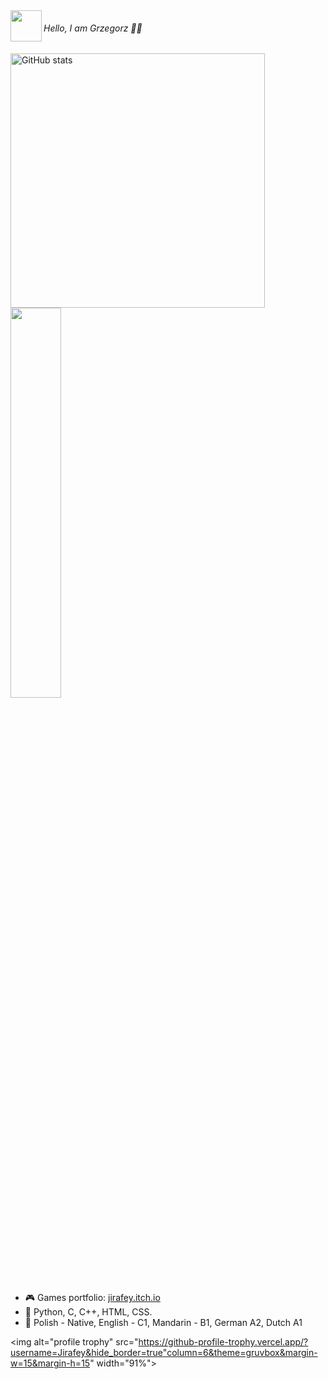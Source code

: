 
<img src="https://media1.giphy.com/media/OfgFXNVi8gnEXvbske/giphy.gif" height="50" align="left"/>

###### Hello, I am Grzegorz 👋🏻 

<img alt="GitHub stats" src="https://github-readme-stats.vercel.app/api?username=Jirafey&bg_color=80,f2cf7b, 81613a, f4e892, f5e58d, f1ce7d, f0cd7b&title_color=4B311A&text_color=000&count_private=true&hide_border=true" width="407" align="left">
<img src="https://github-readme-stats.vercel.app/api/top-langs/?username=Jirafey&layout=compact&bg_color=-20,f0cd7b,f1ce7d,f5e58d,f4e892,81613a,f2cf7b&title_color=f4e892&text_color=000&count_private=true&hide_border=true"count_private=true&theme=deafult" style="width: 40%; max-width: 40%; min-width: 40%;"></a> <br>

                                                                                                                                         
- 🎮 Games portfolio: [jirafey.itch.io](https://jirafey.itch.io/)
- 💛 Python, C, C++, HTML, CSS.
- 💬 Polish - Native, English - C1, Mandarin - B1, German A2, Dutch A1

<img alt="profile trophy" src="https://github-profile-trophy.vercel.app/?username=Jirafey&hide_border=true"column=6&theme=gruvbox&margin-w=15&margin-h=15" width="91%">     


